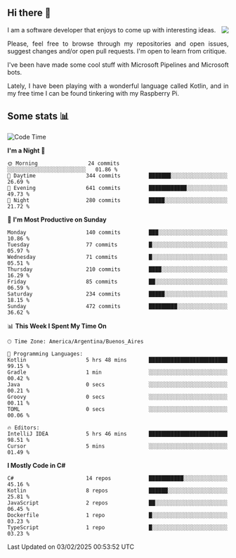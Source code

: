 ## Hi there :slightly_smiling_face:

<img src="https://github-readme-stats.vercel.app/api?username=victorgrycuk&show_icons=true&count_private=true&title_color=F7941E&icon_color=F7941E" align="right">

<p align="justify">
I am a software developer that enjoys to come up with interesting ideas.
<p/>

<p align= "justify">
Please, feel free to browse through my repositories and open issues, suggest changes and/or open pull requests. I'm open to learn from critique.
<p/>


<p align= "justify">
I've been have made some cool stuff with Microsoft Pipelines and Microsoft bots.
<p/>

<p align= "justify">
Lately, I have been playing with a wonderful language called Kotlin, and in my free time I can be found tinkering with my Raspberry Pi.
<p/>

## Some stats :bar_chart:
<!--START_SECTION:waka-->
![Code Time](http://img.shields.io/badge/Code%20Time-2%2C124%20hrs%2054%20mins-blue)

**I'm a Night 🦉** 

```text
🌞 Morning                24 commits          ░░░░░░░░░░░░░░░░░░░░░░░░░   01.86 % 
🌆 Daytime                344 commits         ███████░░░░░░░░░░░░░░░░░░   26.69 % 
🌃 Evening                641 commits         ████████████░░░░░░░░░░░░░   49.73 % 
🌙 Night                  280 commits         █████░░░░░░░░░░░░░░░░░░░░   21.72 % 
```
📅 **I'm Most Productive on Sunday** 

```text
Monday                   140 commits         ███░░░░░░░░░░░░░░░░░░░░░░   10.86 % 
Tuesday                  77 commits          █░░░░░░░░░░░░░░░░░░░░░░░░   05.97 % 
Wednesday                71 commits          █░░░░░░░░░░░░░░░░░░░░░░░░   05.51 % 
Thursday                 210 commits         ████░░░░░░░░░░░░░░░░░░░░░   16.29 % 
Friday                   85 commits          ██░░░░░░░░░░░░░░░░░░░░░░░   06.59 % 
Saturday                 234 commits         █████░░░░░░░░░░░░░░░░░░░░   18.15 % 
Sunday                   472 commits         █████████░░░░░░░░░░░░░░░░   36.62 % 
```


📊 **This Week I Spent My Time On** 

```text
🕑︎ Time Zone: America/Argentina/Buenos_Aires

💬 Programming Languages: 
Kotlin                   5 hrs 48 mins       █████████████████████████   99.15 % 
Gradle                   1 min               ░░░░░░░░░░░░░░░░░░░░░░░░░   00.42 % 
Java                     0 secs              ░░░░░░░░░░░░░░░░░░░░░░░░░   00.21 % 
Groovy                   0 secs              ░░░░░░░░░░░░░░░░░░░░░░░░░   00.11 % 
TOML                     0 secs              ░░░░░░░░░░░░░░░░░░░░░░░░░   00.06 % 

🔥 Editors: 
IntelliJ IDEA            5 hrs 46 mins       █████████████████████████   98.51 % 
Cursor                   5 mins              ░░░░░░░░░░░░░░░░░░░░░░░░░   01.49 % 
```

**I Mostly Code in C#** 

```text
C#                       14 repos            ███████████░░░░░░░░░░░░░░   45.16 % 
Kotlin                   8 repos             ██████░░░░░░░░░░░░░░░░░░░   25.81 % 
JavaScript               2 repos             ██░░░░░░░░░░░░░░░░░░░░░░░   06.45 % 
Dockerfile               1 repo              █░░░░░░░░░░░░░░░░░░░░░░░░   03.23 % 
TypeScript               1 repo              █░░░░░░░░░░░░░░░░░░░░░░░░   03.23 % 
```




 Last Updated on 03/02/2025 00:53:52 UTC
<!--END_SECTION:waka-->
